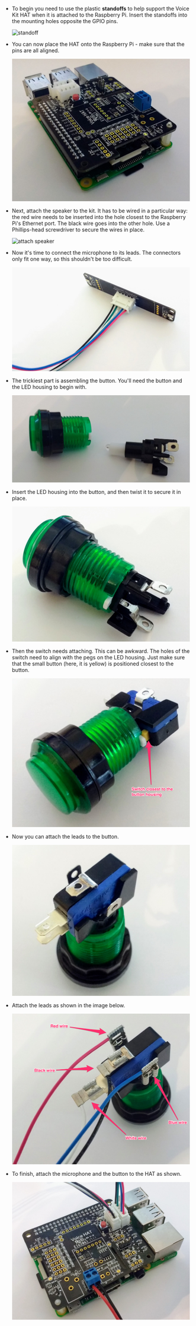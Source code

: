 - To begin you need to use the plastic **standoffs** to help support the Voice Kit HAT when it is attached to the Raspberry Pi. Insert the standoffs into the mounting holes opposite the GPIO pins.

	![standoff](images/stand-off.png)

- You can now place the HAT onto the Raspberry Pi - make sure that the pins are all aligned.

	![attach hat](images/hat-attached.jpg)

- Next, attach the speaker to the kit. It has to be wired in a particular way: the red wire needs to be inserted into the hole closest to the Raspberry Pi's Ethernet port. The black wire goes into the other hole. Use a Phillips-head screwdriver to secure the wires in place.

	![attach speaker](images/speaker-attached.png)

- Now it's time to connect the microphone to its leads. The connectors only fit one way, so this shouldn't be too difficult.

	![attach microphone](images/microphone.jpg)

- The trickiest part is assembling the button. You'll need the button and the LED housing to begin with.

	![button 1](images/button-1.jpg)

- Insert the LED housing into the button, and then twist it to secure it in place.

	![button 2](images/button-2.jpg)

- Then the switch needs attaching. This can be awkward. The holes of the switch need to align with the pegs on the LED housing. Just make sure that the small button (here, it is yellow) is positioned closest to the button.

	![button 3](images/button-3.png)

- Now you can attach the leads to the button.

	![button 4](images/button-4.jpg)

- Attach the leads as shown in the image below.

	![button 5](images/button-5.png)

- To finish, attach the microphone and the button to the HAT as shown.

	![assembled](images/assembled.jpg)
